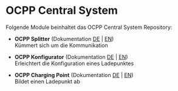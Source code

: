 # OCPP Central System

Folgende Module beinhaltet das OCPP Central System Repository:

- __OCPP Splitter__ (Dokumentation [DE](https://www.symcon.de/de/service/dokumentation/modulreferenz/ocpp/) | [EN](https://www.symcon.de/en/service/documentation/module-reference/ocpp/))  
	Kümmert sich um die Kommunikation

- __OCPP Konfigurator__ (Dokumentation [DE](https://www.symcon.de/de/service/dokumentation/modulreferenz/ocpp/) | [EN](https://www.symcon.de/en/service/documentation/module-reference/ocpp/))  
	Erleichtert die Konfiguration eines Ladepunktes

- __OCPP Charging Point__ (Dokumentation [DE](https://www.symcon.de/en/service/documentation/module-reference/ocpp/) | [EN](https://www.symcon.de/en/service/documentation/module-reference/ocpp/))  
	Bildet einen Ladepunkt ab
